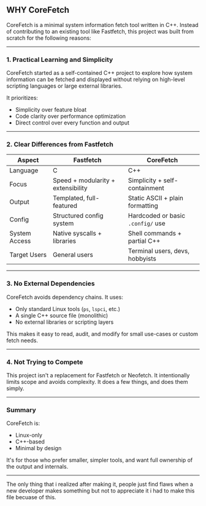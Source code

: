 
## WHY CoreFetch

CoreFetch is a minimal system information fetch tool written in C++.
Instead of contributing to an existing tool like Fastfetch, this project was built from scratch for the following reasons:

---

### 1. Practical Learning and Simplicity

CoreFetch started as a self-contained C++ project to explore how system information can be fetched and displayed without relying on high-level scripting languages or large external libraries.

It prioritizes:

* Simplicity over feature bloat
* Code clarity over performance optimization
* Direct control over every function and output

---

### 2. Clear Differences from Fastfetch

| Aspect        | Fastfetch                          | CoreFetch                         |
| ------------- | ---------------------------------- | --------------------------------- |
| Language      | C                                  | C++                               |
| Focus         | Speed + modularity + extensibility | Simplicity + self-containment     |
| Output        | Templated, full-featured           | Static ASCII + plain formatting   |
| Config        | Structured config system           | Hardcoded or basic `.config/` use |
| System Access | Native syscalls + libraries        | Shell commands + partial C++      |
| Target Users  | General users                      | Terminal users, devs, hobbyists   |

---

### 3. No External Dependencies

CoreFetch avoids dependency chains. It uses:

* Only standard Linux tools (`ps`, `lspci`, etc.)
* A single C++ source file (monolithic)
* No external libraries or scripting layers

This makes it easy to read, audit, and modify for small use-cases or custom fetch needs.

---

### 4. Not Trying to Compete

This project isn't a replacement for Fastfetch or Neofetch.
It intentionally limits scope and avoids complexity.
It does a few things, and does them simply.

---

### Summary

CoreFetch is:

* Linux-only
* C++-based
* Minimal by design

It's for those who prefer smaller, simpler tools, and want full ownership of the output and internals.

---
The only thing that i realized after making it, people just find flaws when a new developer makes something but not to appreciate it i had to make this file becuase of this.
